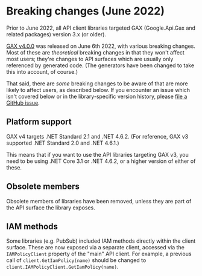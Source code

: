 # Breaking changes (June 2022)

Prior to June 2022, all API client libraries targeted GAX
(Google.Api.Gax and related packages) version 3.x (or older).

[GAX v4.0.0](https://github.com/googleapis/gax-dotnet/releases/tag/Google.Api.Gax-4.0.0)
was released on June 6th 2022, with various breaking changes.
Most of these are *theoretical* breaking changes in that they won't
affect most users; they're changes to API surfaces which are usually only
referenced by generated code. (The generators have been changed to take this into
account, of course.)

That said, there are *some* breaking changes to be aware of that are more likely
to affect users, as described below. If you encounter an issue which isn't
covered below or in the library-specific version history, please
[file a GitHub issue](https://github.com/googleapis/google-cloud-dotnet/issues/new/choose).

## Platform support

GAX v4 targets .NET Standard 2.1 and .NET 4.6.2.
(For reference, GAX v3 supported .NET Standard 2.0 and .NET 4.6.1.)

This means that if you want to use the API libraries targeting GAX
v3, you need to be using .NET Core 3.1 or .NET 4.6.2, or a higher
version of either of these.

## Obsolete members

Obsolete members of libraries have been removed, unless they are part of the API
surface the library exposes.

## IAM methods

Some libraries (e.g. PubSub) included IAM methods directly within the client surface.
These are now exposed via a separate client, accessed via the `IAMPolicyClient` property
of the "main" API client. For example, a previous call of `client.GetIamPolicy(name)`
should be changed to `client.IAMPolicyClient.GetIamPolicy(name)`.
